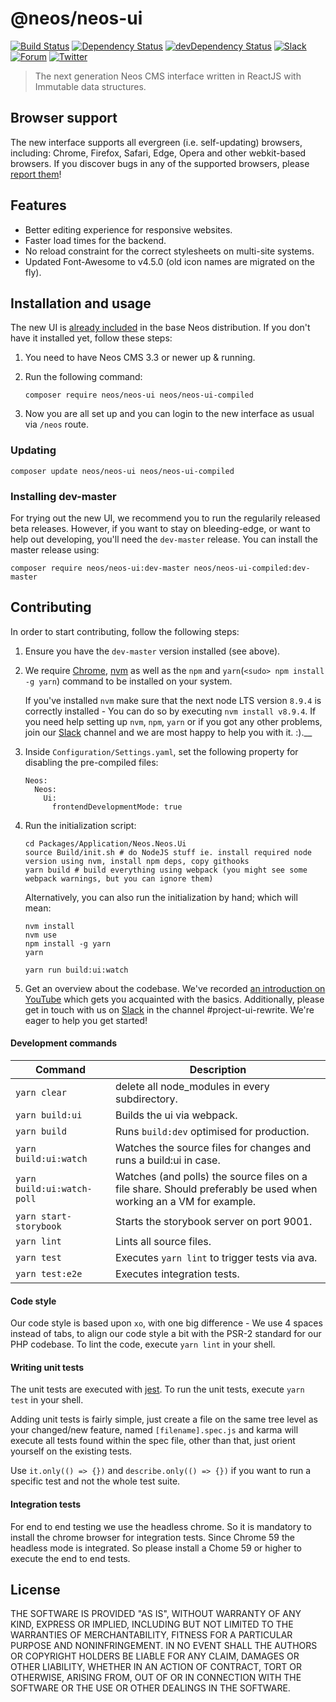 # @neos/neos-ui
[![Build Status](https://travis-ci.org/neos/neos-ui.svg?branch=master)](https://travis-ci.org/neos/neos-ui) [![Dependency Status](https://david-dm.org/neos/neos-ui.svg)](https://david-dm.org/neos/neos-ui) [![devDependency Status](https://david-dm.org/neos/neos-ui/dev-status.svg)](https://david-dm.org/neos/neos-ui#info=devDependencies&view=table)
[![Slack](http://slack.neos.io/badge.svg)](http://slack.neos.io) [![Forum](https://img.shields.io/badge/forum-Discourse-39c6ff.svg)](https://discuss.neos.io/) [![Twitter](https://img.shields.io/twitter/follow/neoscms.svg?style=social)](https://twitter.com/NeosCMS)

> The next generation Neos CMS interface written in ReactJS with Immutable data structures.

## Browser support

The new interface supports all evergreen (i.e. self-updating) browsers, including: Chrome, Firefox, Safari, Edge, Opera and other webkit-based browsers. If you discover bugs in any of the supported browsers, please [report them](https://github.com/neos/neos-ui/issues/new)!

## Features

* Better editing experience for responsive websites.
* Faster load times for the backend.
* No reload constraint for the correct stylesheets on multi-site systems.
* Updated Font-Awesome to v4.5.0 (old icon names are migrated on the fly).


## Installation and usage

The new UI is [already included](https://github.com/neos/neos-base-distribution/blob/3.3/composer.json#L24) in the base Neos distribution. If you don't have it installed yet, follow these steps:

1. You need to have Neos CMS 3.3 or newer up & running.

2. Run the following command:
   ```
   composer require neos/neos-ui neos/neos-ui-compiled
   ```

3. Now you are all set up and you can login to the new interface as usual via `/neos` route.

### Updating

```
composer update neos/neos-ui neos/neos-ui-compiled
```

### Installing dev-master

For trying out the new UI, we recommend you to run the regularily released beta releases.
However, if you want to stay on bleeding-edge, or want to help out developing, you'll
need the `dev-master` release. You can install the master release using:

```
composer require neos/neos-ui:dev-master neos/neos-ui-compiled:dev-master
```

## Contributing

In order to start contributing, follow the following steps:

1) Ensure you have the `dev-master` version installed (see above).

2) We require [Chrome](https://www.google.com/chrome/browser/desktop/index.html), [nvm](https://github.com/creationix/nvm#install-script) as well as the `npm` and `yarn`(`<sudo> npm install -g yarn`) command to be installed on your system.

   If you've installed `nvm` make sure that the next node LTS version `8.9.4` is correctly installed - You can do so by executing `nvm install v8.9.4`.
   If you need help setting up `nvm`, `npm`, `yarn` or if you got any other problems, join our [Slack](https://neos-project.slack.com/) channel and we are most happy to help you with it. :).__

3) Inside `Configuration/Settings.yaml`, set the following property for disabling the pre-compiled files:

   ```
   Neos:
     Neos:
       Ui:
         frontendDevelopmentMode: true
   ```

4) Run the initialization script:

   ```
   cd Packages/Application/Neos.Neos.Ui
   source Build/init.sh # do NodeJS stuff ie. install required node version using nvm, install npm deps, copy githooks
   yarn build # build everything using webpack (you might see some webpack warnings, but you can ignore them)
   ```

   Alternatively, you can also run the initialization by hand; which will mean:
   ```
   nvm install
   nvm use
   npm install -g yarn
   yarn

   yarn run build:ui:watch
   ```

5) Get an overview about the codebase. We've recorded [an introduction on YouTube](https://www.youtube.com/watch?v=RYBUS5Nxxxk) which
   gets you acquainted with the basics. Additionally, please get in touch with us on [Slack](http://slack.neos.io) in the
   channel #project-ui-rewrite. We're eager to help you get started!

#### Development commands
| Command         | Description                    |
| --------------- | ------------------------------ |
| `yarn clear` | delete all node_modules in every subdirectory. |
| `yarn build:ui`  | Builds the ui via webpack. |
| `yarn build` |  Runs `build:dev` optimised for production. |
| `yarn build:ui:watch` | Watches the source files for changes and runs a build:ui in case. |
| `yarn build:ui:watch-poll` | Watches (and polls) the source files on a file share. Should preferably be used when working an a VM for example. |
| `yarn start-storybook` | Starts the storybook server on port 9001. |
| `yarn lint`  | Lints all source files. |
| `yarn test`  | Executes `yarn lint` to trigger tests via ava. |
| `yarn test:e2e`  | Executes integration tests. |

#### Code style
Our code style is based upon `xo`, with one big difference - We use 4 spaces instead of tabs, to align our code style a bit with the PSR-2 standard for our PHP codebase. To lint the code, execute `yarn lint` in your shell.

#### Writing unit tests
The unit tests are executed with [jest](https://facebook.github.io/jest/).
To run the unit tests, execute `yarn test` in your shell.

Adding unit tests is fairly simple, just create a file on the same tree level as your changed/new feature, named `[filename].spec.js` and karma will execute all tests found within the spec file, other than that, just orient yourself on the existing tests.

Use `it.only(() => {})` and `describe.only(() => {})` if you want to run a specific test and not the whole test suite.

#### Integration tests

For end to end testing we use the headless chrome. So it is mandatory to install the chrome browser for integration tests.
Since Chrome 59 the headless mode is integrated. So please install a Chome 59 or higher to execute the end to end tests.


## License
THE SOFTWARE IS PROVIDED "AS IS", WITHOUT WARRANTY OF ANY KIND, EXPRESS OR
IMPLIED, INCLUDING BUT NOT LIMITED TO THE WARRANTIES OF MERCHANTABILITY,
FITNESS FOR A PARTICULAR PURPOSE AND NONINFRINGEMENT. IN NO EVENT SHALL THE
AUTHORS OR COPYRIGHT HOLDERS BE LIABLE FOR ANY CLAIM, DAMAGES OR OTHER
LIABILITY, WHETHER IN AN ACTION OF CONTRACT, TORT OR OTHERWISE, ARISING FROM,
OUT OF OR IN CONNECTION WITH THE SOFTWARE OR THE USE OR OTHER DEALINGS IN
THE SOFTWARE.
